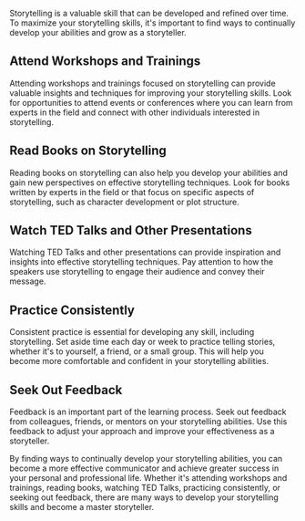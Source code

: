 
Storytelling is a valuable skill that can be developed and refined over time. To maximize your storytelling skills, it's important to find ways to continually develop your abilities and grow as a storyteller.

Attend Workshops and Trainings
------------------------------

Attending workshops and trainings focused on storytelling can provide valuable insights and techniques for improving your storytelling skills. Look for opportunities to attend events or conferences where you can learn from experts in the field and connect with other individuals interested in storytelling.

Read Books on Storytelling
--------------------------

Reading books on storytelling can also help you develop your abilities and gain new perspectives on effective storytelling techniques. Look for books written by experts in the field or that focus on specific aspects of storytelling, such as character development or plot structure.

Watch TED Talks and Other Presentations
---------------------------------------

Watching TED Talks and other presentations can provide inspiration and insights into effective storytelling techniques. Pay attention to how the speakers use storytelling to engage their audience and convey their message.

Practice Consistently
---------------------

Consistent practice is essential for developing any skill, including storytelling. Set aside time each day or week to practice telling stories, whether it's to yourself, a friend, or a small group. This will help you become more comfortable and confident in your storytelling abilities.

Seek Out Feedback
-----------------

Feedback is an important part of the learning process. Seek out feedback from colleagues, friends, or mentors on your storytelling abilities. Use this feedback to adjust your approach and improve your effectiveness as a storyteller.

By finding ways to continually develop your storytelling abilities, you can become a more effective communicator and achieve greater success in your personal and professional life. Whether it's attending workshops and trainings, reading books, watching TED Talks, practicing consistently, or seeking out feedback, there are many ways to develop your storytelling skills and become a master storyteller.
